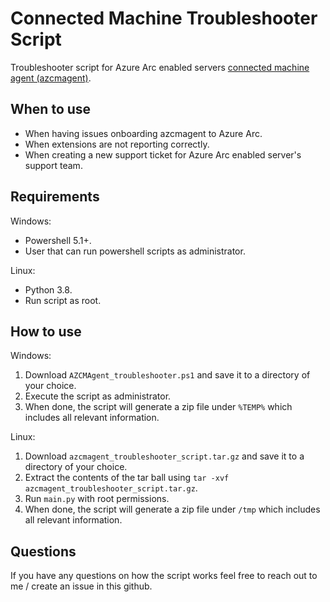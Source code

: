 # Connected Machine Troubleshooter Script
Troubleshooter script for Azure Arc enabled servers [connected machine agent (azcmagent)](https://docs.microsoft.com/en-us/azure/azure-arc/servers/agent-overview).

## When to use
* When having issues onboarding azcmagent to Azure Arc.
* When extensions are not reporting correctly.
* When creating a new support ticket for Azure Arc enabled server's support team.

## Requirements
Windows:
* Powershell 5.1+.
* User that can run powershell scripts as administrator.

Linux:
* Python 3.8.
* Run script as root.

## How to use
Windows:
1. Download `AZCMAgent_troubleshooter.ps1` and save it to a directory of your choice.
2. Execute the script as administrator.
3. When done, the script will generate a zip file under `%TEMP%` which includes all relevant information.

Linux:
1. Download `azcmagent_troubleshooter_script.tar.gz` and save it to a directory of your choice.
2. Extract the contents of the tar ball using `tar -xvf azcmagent_troubleshooter_script.tar.gz`.
3. Run `main.py` with root permissions.
4. When done, the script will generate a zip file under `/tmp` which includes all relevant information.

## Questions
If you have any questions on how the script works feel free to reach out to me / create an issue in this github.
